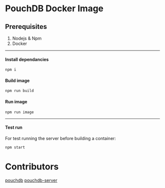 # PouchDB Docker Image

## Prerequisites
1. Nodejs & Npm
2. Docker

---

#### Install dependancies

`npm i`

#### Build image

`npm run build`

#### Run image

`npm run image`

---

#### Test run

For test running the server before building a container:

`npm start`

# Contributors
[pouchdb](https://pouchdb.com/)
[pouchdb-server](https://github.com/pouchdb/pouchdb-server)